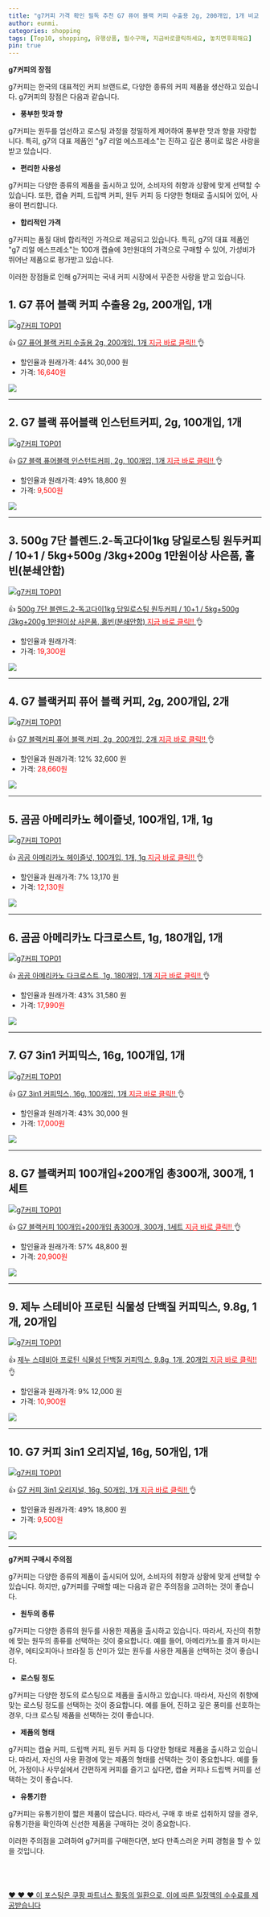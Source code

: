 ```yaml
---
title: "g7커피 가격 확인 필독 추천 G7 퓨어 블랙 커피 수출용 2g, 200개입, 1개 비교 장점 구매가이드"
author: eunmi.
categories: shopping
tags: [Top10, shopping, 유행상품, 필수구매, 지금바로클릭하세요, 놓치면후회해요]
pin: true
---
```

**g7커피의 장점**

g7커피는 한국의 대표적인 커피 브랜드로, 다양한 종류의 커피 제품을 생산하고 있습니다. g7커피의 장점은 다음과 같습니다.

* **풍부한 맛과 향**

g7커피는 원두를 엄선하고 로스팅 과정을 정밀하게 제어하여 풍부한 맛과 향을 자랑합니다. 특히, g7의 대표 제품인 "g7 리얼 에스프레소"는 진하고 깊은 풍미로 많은 사랑을 받고 있습니다.

* **편리한 사용성**

g7커피는 다양한 종류의 제품을 출시하고 있어, 소비자의 취향과 상황에 맞게 선택할 수 있습니다. 또한, 캡슐 커피, 드립백 커피, 원두 커피 등 다양한 형태로 출시되어 있어, 사용이 편리합니다.

* **합리적인 가격**

g7커피는 품질 대비 합리적인 가격으로 제공되고 있습니다. 특히, g7의 대표 제품인 "g7 리얼 에스프레소"는 100개 캡슐에 3만원대의 가격으로 구매할 수 있어, 가성비가 뛰어난 제품으로 평가받고 있습니다.

이러한 장점들로 인해 g7커피는 국내 커피 시장에서 꾸준한 사랑을 받고 있습니다.

   

## 1. G7 퓨어 블랙 커피 수출용 2g, 200개입, 1개

[![g7커피 TOP01](https://thumbnail9.coupangcdn.com/thumbnails/remote/230x230ex/image/retail/images/9091417796242687-60b9d5f7-d09a-450c-9f54-8e5d29413583.jpg)](https://link.coupang.com/re/AFFSDP?lptag=AF3617701&subid=GithubCoopas&pageKey=6427547160&traceid=V0-153&itemId=17647602666&vendorItemId=3497393821)


👍 [G7 퓨어 블랙 커피 수출용 2g, 200개입, 1개 <font color=red> 지금 바로 클릭!! </font> ](https://link.coupang.com/re/AFFSDP?lptag=AF3617701&subid=GithubCoopas&pageKey=6427547160&traceid=V0-153&itemId=17647602666&vendorItemId=3497393821) 👌 


- 할인율과 원래가격: 44%  30,000   원
- 가격: <span style='color:red'>16,640원</span>

[![](/discount_price.png)](https://link.coupang.com/re/AFFSDP?lptag=AF3617701&subid=GithubCoopas&pageKey=6427547160&traceid=V0-153&itemId=17647602666&vendorItemId=3497393821)

---


   

## 2. G7 블랙 퓨어블랙 인스턴트커피, 2g, 100개입, 1개

[![g7커피 TOP01](https://thumbnail9.coupangcdn.com/thumbnails/remote/230x230ex/image/retail/images/1248660077815525-0bdcd13a-0217-41de-ad69-781bec20c484.jpg)](https://link.coupang.com/re/AFFSDP?lptag=AF3617701&subid=GithubCoopas&pageKey=6427547160&traceid=V0-153&itemId=19433822316&vendorItemId=3007019731)


👍 [G7 블랙 퓨어블랙 인스턴트커피, 2g, 100개입, 1개 <font color=red> 지금 바로 클릭!! </font> ](https://link.coupang.com/re/AFFSDP?lptag=AF3617701&subid=GithubCoopas&pageKey=6427547160&traceid=V0-153&itemId=19433822316&vendorItemId=3007019731) 👌 


- 할인율과 원래가격: 49%  18,800   원
- 가격: <span style='color:red'>9,500원</span>

[![](/discount_price.png)](https://link.coupang.com/re/AFFSDP?lptag=AF3617701&subid=GithubCoopas&pageKey=6427547160&traceid=V0-153&itemId=19433822316&vendorItemId=3007019731)

---


   

## 3. 500g 7단 블렌드.2-독고다이1kg 당일로스팅 원두커피 / 10+1 / 5kg+500g /3kg+200g 1만원이상 사은품, 홀빈(분쇄안함)

[![g7커피 TOP01](https://thumbnail10.coupangcdn.com/thumbnails/remote/230x230ex/image/vendor_inventory/c3c6/04b6f998a78d9afd66ddd44a35343af50936c687d163fb15ab8cf8288e2c.jpeg)](https://link.coupang.com/re/AFFSDP?lptag=AF3617701&subid=GithubCoopas&pageKey=6993638159&traceid=V0-153&itemId=17125001383&vendorItemId=84298285164)


👍 [500g 7단 블렌드.2-독고다이1kg 당일로스팅 원두커피 / 10+1 / 5kg+500g /3kg+200g 1만원이상 사은품, 홀빈(분쇄안함) <font color=red> 지금 바로 클릭!! </font> ](https://link.coupang.com/re/AFFSDP?lptag=AF3617701&subid=GithubCoopas&pageKey=6993638159&traceid=V0-153&itemId=17125001383&vendorItemId=84298285164) 👌 


- 할인율과 원래가격: 
- 가격: <span style='color:red'>19,300원</span>

[![](/discount_price.png)](https://link.coupang.com/re/AFFSDP?lptag=AF3617701&subid=GithubCoopas&pageKey=6993638159&traceid=V0-153&itemId=17125001383&vendorItemId=84298285164)

---


   

## 4. G7 블랙커피 퓨어 블랙 커피, 2g, 200개입, 2개

[![g7커피 TOP01](https://thumbnail9.coupangcdn.com/thumbnails/remote/230x230ex/image/retail/images/1065401564505683-556fd2d6-b5cd-4023-8662-d293ecf36f29.jpg)](https://link.coupang.com/re/AFFSDP?lptag=AF3617701&subid=GithubCoopas&pageKey=6427547160&traceid=V0-153&itemId=17832012594&vendorItemId=84995750148)


👍 [G7 블랙커피 퓨어 블랙 커피, 2g, 200개입, 2개 <font color=red> 지금 바로 클릭!! </font> ](https://link.coupang.com/re/AFFSDP?lptag=AF3617701&subid=GithubCoopas&pageKey=6427547160&traceid=V0-153&itemId=17832012594&vendorItemId=84995750148) 👌 


- 할인율과 원래가격: 12%  32,600   원
- 가격: <span style='color:red'>28,660원</span>

[![](/discount_price.png)](https://link.coupang.com/re/AFFSDP?lptag=AF3617701&subid=GithubCoopas&pageKey=6427547160&traceid=V0-153&itemId=17832012594&vendorItemId=84995750148)

---


   

## 5. 곰곰 아메리카노 헤이즐넛, 100개입, 1개, 1g

[![g7커피 TOP01](https://thumbnail10.coupangcdn.com/thumbnails/remote/230x230ex/image/retail/images/8413823941783591-cfcb99cb-1420-4bf6-a1a1-51ed04274ffa.jpg)](https://link.coupang.com/re/AFFSDP?lptag=AF3617701&subid=GithubCoopas&pageKey=1111686093&traceid=V0-153&itemId=2075095532&vendorItemId=70074216188)


👍 [곰곰 아메리카노 헤이즐넛, 100개입, 1개, 1g <font color=red> 지금 바로 클릭!! </font> ](https://link.coupang.com/re/AFFSDP?lptag=AF3617701&subid=GithubCoopas&pageKey=1111686093&traceid=V0-153&itemId=2075095532&vendorItemId=70074216188) 👌 


- 할인율과 원래가격: 7%  13,170   원
- 가격: <span style='color:red'>12,130원</span>

[![](/discount_price.png)](https://link.coupang.com/re/AFFSDP?lptag=AF3617701&subid=GithubCoopas&pageKey=1111686093&traceid=V0-153&itemId=2075095532&vendorItemId=70074216188)

---


   

## 6. 곰곰 아메리카노 다크로스트, 1g, 180개입, 1개

[![g7커피 TOP01](https://thumbnail10.coupangcdn.com/thumbnails/remote/230x230ex/image/retail/images/380045660596780-736db30f-e623-4a33-b86b-c6cdf613a689.jpg)](https://link.coupang.com/re/AFFSDP?lptag=AF3617701&subid=GithubCoopas&pageKey=186389921&traceid=V0-153&itemId=537419975&vendorItemId=4403328638)


👍 [곰곰 아메리카노 다크로스트, 1g, 180개입, 1개 <font color=red> 지금 바로 클릭!! </font> ](https://link.coupang.com/re/AFFSDP?lptag=AF3617701&subid=GithubCoopas&pageKey=186389921&traceid=V0-153&itemId=537419975&vendorItemId=4403328638) 👌 


- 할인율과 원래가격: 43%  31,580   원
- 가격: <span style='color:red'>17,990원</span>

[![](/discount_price.png)](https://link.coupang.com/re/AFFSDP?lptag=AF3617701&subid=GithubCoopas&pageKey=186389921&traceid=V0-153&itemId=537419975&vendorItemId=4403328638)

---


   

## 7. G7 3in1 커피믹스, 16g, 100개입, 1개

[![g7커피 TOP01](https://thumbnail7.coupangcdn.com/thumbnails/remote/230x230ex/image/retail/images/1323146971658962-241ff36e-4898-464f-a320-9545301b47ad.jpg)](https://link.coupang.com/re/AFFSDP?lptag=AF3617701&subid=GithubCoopas&pageKey=7655713446&traceid=V0-153&itemId=20381844948&vendorItemId=3000047728)


👍 [G7 3in1 커피믹스, 16g, 100개입, 1개 <font color=red> 지금 바로 클릭!! </font> ](https://link.coupang.com/re/AFFSDP?lptag=AF3617701&subid=GithubCoopas&pageKey=7655713446&traceid=V0-153&itemId=20381844948&vendorItemId=3000047728) 👌 


- 할인율과 원래가격: 43%  30,000   원
- 가격: <span style='color:red'>17,000원</span>

[![](/discount_price.png)](https://link.coupang.com/re/AFFSDP?lptag=AF3617701&subid=GithubCoopas&pageKey=7655713446&traceid=V0-153&itemId=20381844948&vendorItemId=3000047728)

---


   

## 8. G7 블랙커피 100개입+200개입 총300개, 300개, 1세트

[![g7커피 TOP01](https://thumbnail9.coupangcdn.com/thumbnails/remote/230x230ex/image/vendor_inventory/fa4f/3fd2e741b2f84f298270cb9a690ea983a6abbc4f2ad912d70f54099071dd.jpg)](https://link.coupang.com/re/AFFSDP?lptag=AF3617701&subid=GithubCoopas&pageKey=6415342157&traceid=V0-153&itemId=13776429319&vendorItemId=84906651045)


👍 [G7 블랙커피 100개입+200개입 총300개, 300개, 1세트 <font color=red> 지금 바로 클릭!! </font> ](https://link.coupang.com/re/AFFSDP?lptag=AF3617701&subid=GithubCoopas&pageKey=6415342157&traceid=V0-153&itemId=13776429319&vendorItemId=84906651045) 👌 


- 할인율과 원래가격: 57%  48,800   원
- 가격: <span style='color:red'>20,900원</span>

[![](/discount_price.png)](https://link.coupang.com/re/AFFSDP?lptag=AF3617701&subid=GithubCoopas&pageKey=6415342157&traceid=V0-153&itemId=13776429319&vendorItemId=84906651045)

---


   

## 9. 제누 스테비아 프로틴 식물성 단백질 커피믹스, 9.8g, 1개, 20개입

[![g7커피 TOP01](https://thumbnail9.coupangcdn.com/thumbnails/remote/230x230ex/image/vendor_inventory/4f66/15e0ff7502463df811b35f872a942bf2070753904feab9c46030b82f7f2b.jpg)](https://link.coupang.com/re/AFFSDP?lptag=AF3617701&subid=GithubCoopas&pageKey=7624185011&traceid=V0-153&itemId=20477937576&vendorItemId=87626372559)


👍 [제누 스테비아 프로틴 식물성 단백질 커피믹스, 9.8g, 1개, 20개입 <font color=red> 지금 바로 클릭!! </font> ](https://link.coupang.com/re/AFFSDP?lptag=AF3617701&subid=GithubCoopas&pageKey=7624185011&traceid=V0-153&itemId=20477937576&vendorItemId=87626372559) 👌 


- 할인율과 원래가격: 9%  12,000   원
- 가격: <span style='color:red'>10,900원</span>

[![](/discount_price.png)](https://link.coupang.com/re/AFFSDP?lptag=AF3617701&subid=GithubCoopas&pageKey=7624185011&traceid=V0-153&itemId=20477937576&vendorItemId=87626372559)

---


   

## 10. G7 커피 3in1 오리지널, 16g, 50개입, 1개

[![g7커피 TOP01](https://thumbnail8.coupangcdn.com/thumbnails/remote/230x230ex/image/retail/images/3728867566468402-eb5107ec-888e-45aa-bd4f-b67eb39b995b.jpg)](https://link.coupang.com/re/AFFSDP?lptag=AF3617701&subid=GithubCoopas&pageKey=7655713446&traceid=V0-153&itemId=20381844983&vendorItemId=3000047727)


👍 [G7 커피 3in1 오리지널, 16g, 50개입, 1개 <font color=red> 지금 바로 클릭!! </font> ](https://link.coupang.com/re/AFFSDP?lptag=AF3617701&subid=GithubCoopas&pageKey=7655713446&traceid=V0-153&itemId=20381844983&vendorItemId=3000047727) 👌 


- 할인율과 원래가격: 49%  18,800   원
- 가격: <span style='color:red'>9,500원</span>

[![](/discount_price.png)](https://link.coupang.com/re/AFFSDP?lptag=AF3617701&subid=GithubCoopas&pageKey=7655713446&traceid=V0-153&itemId=20381844983&vendorItemId=3000047727)

---
**g7커피 구매시 주의점**

g7커피는 다양한 종류의 제품이 출시되어 있어, 소비자의 취향과 상황에 맞게 선택할 수 있습니다. 하지만, g7커피를 구매할 때는 다음과 같은 주의점을 고려하는 것이 좋습니다.

* **원두의 종류**

g7커피는 다양한 종류의 원두를 사용한 제품을 출시하고 있습니다. 따라서, 자신의 취향에 맞는 원두의 종류를 선택하는 것이 중요합니다. 예를 들어, 아메리카노를 즐겨 마시는 경우, 에티오피아나 브라질 등 산미가 있는 원두를 사용한 제품을 선택하는 것이 좋습니다.

* **로스팅 정도**

g7커피는 다양한 정도의 로스팅으로 제품을 출시하고 있습니다. 따라서, 자신의 취향에 맞는 로스팅 정도를 선택하는 것이 중요합니다. 예를 들어, 진하고 깊은 풍미를 선호하는 경우, 다크 로스팅 제품을 선택하는 것이 좋습니다.

* **제품의 형태**

g7커피는 캡슐 커피, 드립백 커피, 원두 커피 등 다양한 형태로 제품을 출시하고 있습니다. 따라서, 자신의 사용 환경에 맞는 제품의 형태를 선택하는 것이 중요합니다. 예를 들어, 가정이나 사무실에서 간편하게 커피를 즐기고 싶다면, 캡슐 커피나 드립백 커피를 선택하는 것이 좋습니다.

* **유통기한**

g7커피는 유통기한이 짧은 제품이 많습니다. 따라서, 구매 후 바로 섭취하지 않을 경우, 유통기한을 확인하여 신선한 제품을 구매하는 것이 중요합니다.

이러한 주의점을 고려하여 g7커피를 구매한다면, 보다 만족스러운 커피 경험을 할 수 있을 것입니다.<br><br><br><br><br> [ ❤ ❤ ❤ 이 포스팅은 쿠팡 파트너스 활동의 일환으로, 이에 따른 일정액의 수수료를 제공받습니다](https://link.coupang.com/a/bcEFyh)